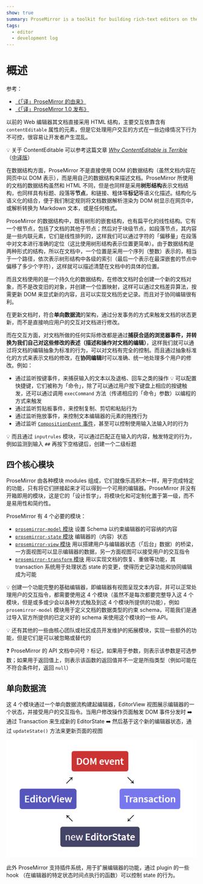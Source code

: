 ```yaml
---
show: true
summary: ProseMirror is a toolkit for building rich-text editors on the web. It contains many low-level modules to make a highly customized web editor.
tags:
  - editor
  - development log
---
```


# 概述

参考：
* [《「译」ProseMirror 的由来》](https://www.xheldon.com/tech/ProseMirror.html)
* [《「译」ProseMirror 1.0 发布》](https://www.xheldon.com/tech/ProseMirror-1.0-release.html)

以前的 Web 编辑器其文档直接采用 HTML 结构，主要交互依靠含有 `contentEditable` 属性的元素，但是它处理用户交互的方式在一些边缘情况下行为不可控，很容易让开发者产生混乱。

:bulb: 关于 ContentEditable 可以参考这篇文章 [*Why ContentEditable is Terrible*](https://medium.engineering/why-contenteditable-is-terrible-122d8a40e480) （[中译版](https://www.oschina.net/translate/why-contenteditable-is-terrible)）


在数据结构方面，ProseMirror 不是直接使用 DOM 的数据结构（虽然文档内容在网页中以 DOM 表示），而是用自己的数据结构来描述文档。ProseMirror 所使用的文档的数据结构虽然和 HTML 不同，但是也同样是采用**树形结构**表示文档结构，也同样具有标题、段落等**节点**，和链接、粗体等**标记**等语义化描述。结构化与语义化的结合，便于我们制定规则将文档数据解析渲染为 DOM 树显示在网页中，或解析转换为 Markdown 文本，或是任何格式。

ProseMirror 的数据结构中，既有树形的嵌套结构，也有扁平化的线性结构。它有一个根节点，包括了文档的其他子节点；然后对于块级节点，如段落节点，其内容是一些内联元素，它们是线性排列的，这样我们可以通过字符的「偏移量」在段落中对文本进行准确的定位（这比使用树形结构表示位置更简单）。由于数据结构是两种形式的结构，所以在文档中，一个位置是采用一个序列（整数）表示的，相当于一个路径，依次表示树形结构中各级的索引（最后一个表示在最深嵌套的节点中偏移了多少个字符），这样就可以描述清楚在文档中的具体的位置。

而且文档使用的是一个持久化的数据结构，在修改文档时会创建一个新的文档对象，而不是改变旧的对象，并创建一个位置映射，这样可以通过文档差异算法，按需更新 DOM 来显式新的内容，且可以实现文档历史记录。而且对于协同编辑很有利。

在更新文档时，符合**单向数据流**的架构，通过分发事务的方式来触发文档的状态更新，而不是直接响应用户的交互对文档进行修改。

而在交互方面，对文档所做的任何实际修改都是通过**捕获合适的浏览器事件，并转换为我们自己对这些修改的表述（描述和操作对文档的编辑）**，这样我们就可以通过将文档的编辑抽象为标准的行为，可以对文档有完全的控制。而且通过抽象标准化的方式来表示文档的修改，在**协同编辑**时可以准确、统一地处理多个用户的修改。例如：

* 通过监听按键事件，来捕获输入的文本以及退格、回车之类的操作 :bulb: 可以配置快捷键，它们被称为「命令」，除了可以通过用户按下键盘上相应的按键触发，还可以通过调用 `execCommand` 方法（传递相应的「命令」参数）以编程的方式来触发
* 通过监听剪贴板事件，来控制复制、剪切和粘贴行为
* 通过监听拖放事件，来控制文本编辑器的元素的拖拽行为
* 通过监听 [`CompositionEvent` 事件](https://developer.mozilla.org/zh-CN/docs/Web/API/CompositionEvent)，甚至可以控制使用输入法输入时的行为

:bulb: 而且通过 `inputrules` 模块，可以通过匹配正在输入的内容，触发特定的行为，例如监测到输入 `##` 再按下空格键后，创建一个二级标题

## 四个核心模块
ProseMirror 由各种模块 modules 组成，它们就像乐高积木一样，用于完成特定的功能，只有将它们拼接起来才可以得到一个可用的编辑器。ProseMirror 并没有开箱即用的模块，这是它的「设计哲学」，将模块化和可定制化置于第一级，而不是易用性和简约性。

ProseMirror 有 4 个必要的模块：
* [`prosemirror-model` 模块](https://github.com/ProseMirror/prosemirror-model) 设置 Schema 以约束编辑器的可容纳的内容
* [`prosemirror-state` 模块](https://github.com/ProseMirror/prosemirror-state) 编辑器的（内容）状态
* [`prosemirror-view` 模块](https://github.com/ProseMirror/prosemirror-view) 用以搭建用户与编辑器状态（「后台」数据）的桥梁，一方面视图可以显示编辑器的数据，另一方面视图可以接受用户的交互指令
* [`prosemirror-transform` 模块](https://github.com/ProseMirror/prosemirror-transform) 用以实现文档的恢复、重做等功能，其 transaction 系统用于处理状态 state 的变更，使得历史记录功能和协同编辑成为可能

:bulb: 创建一个功能完整的基础编辑器，即编辑器有视图呈现文本内容，并可以正常处理用户的交互指令，都需要使用这 4 个模块（虽然不是每次都要完整导入这 4 个模块，但是或多或少会以各种方式触及到这 4 个模块所提供的功能），例如`prosemirror-model` 模块用于定义文档的数据类型的约束 schema，可能我们是通过导入官方所提供的已定义好的 schema 来使用这个模块的一些 API。

:bulb: 还有其他的一些由核心团队或社区成员开发维护的拓展模块，实现一些额外的功能，但是它们是可以被忽略或替代的

:question: ProseMirror 的 API 文档中问号 `?` 标记，如果用于参数，则表示该参数是可选参数；如果用于返回值上，则表示该函数的返回值并不一定是所指类型（例如可能在不符合条件时，返回 `null`）

## 单向数据流
这 4 个模块通过一个单向数据流构建起编辑器，EditorView 视图展示编辑器的一个状态，并接受用户的交互指令。当用户修改操作页面触发 DOM 事件分发时 :arrow_right: 通过 Transaction 来生成新的 EditorState :arrow_right: 然后基于这个新的编辑器状态，通过 `updateState()` 方法来更新页面的视图

![data flow](./images/data-flow.png)

此外 ProseMirror 支持插件系统，用于扩展编辑器的功能，通过 plugin 的一些 hook （在编辑器的特定状态时间点执行的函数）可以控制 state 的行为。
